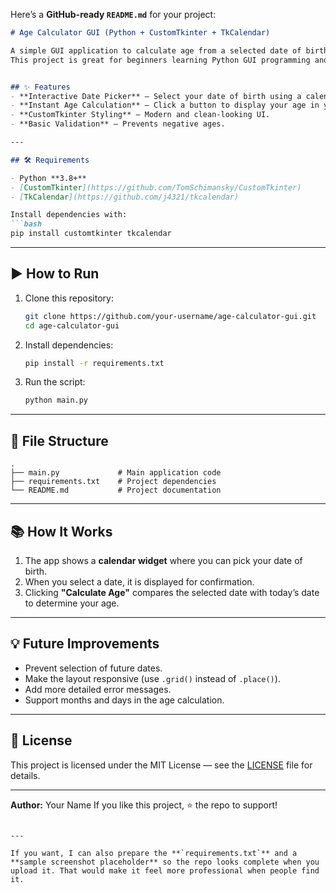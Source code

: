 Here’s a **GitHub-ready `README.md`** for your project:

````markdown
# Age Calculator GUI (Python + CustomTkinter + TkCalendar)

A simple GUI application to calculate age from a selected date of birth using **Python**, **CustomTkinter**, and **TkCalendar**.  
This project is great for beginners learning Python GUI programming and working with date handling.


## ✨ Features
- **Interactive Date Picker** — Select your date of birth using a calendar widget.
- **Instant Age Calculation** — Click a button to display your age in years.
- **CustomTkinter Styling** — Modern and clean-looking UI.
- **Basic Validation** — Prevents negative ages.

---

## 🛠️ Requirements

- Python **3.8+**
- [CustomTkinter](https://github.com/TomSchimansky/CustomTkinter)
- [TkCalendar](https://github.com/j4321/tkcalendar)

Install dependencies with:
```bash
pip install customtkinter tkcalendar
````

---

## ▶️ How to Run

1. Clone this repository:

   ```bash
   git clone https://github.com/your-username/age-calculator-gui.git
   cd age-calculator-gui
   ```
2. Install dependencies:

   ```bash
   pip install -r requirements.txt
   ```
3. Run the script:

   ```bash
   python main.py
   ```

---

## 📂 File Structure

```
.
├── main.py             # Main application code
├── requirements.txt    # Project dependencies
└── README.md           # Project documentation
```

---

## 📚 How It Works

1. The app shows a **calendar widget** where you can pick your date of birth.
2. When you select a date, it is displayed for confirmation.
3. Clicking **"Calculate Age"** compares the selected date with today’s date to determine your age.

---

## 💡 Future Improvements

* Prevent selection of future dates.
* Make the layout responsive (use `.grid()` instead of `.place()`).
* Add more detailed error messages.
* Support months and days in the age calculation.

---

## 📜 License

This project is licensed under the MIT License — see the [LICENSE](LICENSE) file for details.

---

**Author:** Your Name
If you like this project, ⭐ the repo to support!

```

---

If you want, I can also prepare the **`requirements.txt`** and a **sample screenshot placeholder** so the repo looks complete when you upload it. That would make it feel more professional when people find it.
```
